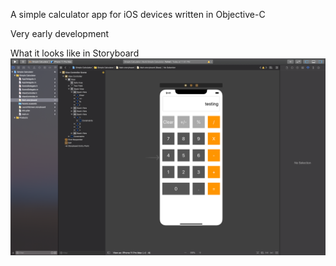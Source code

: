 A simple calculator app for iOS devices written in Objective-C

Very early development

What it looks like in Storyboard
![picture](main.png)
